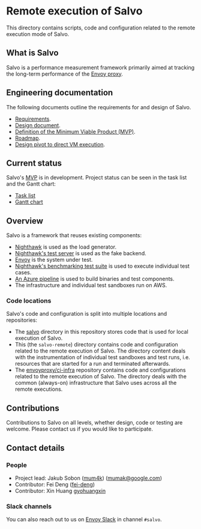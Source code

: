 # Remote execution of Salvo

This directory contains scripts, code and configuration related to the remote
execution mode of Salvo.

## What is Salvo

Salvo is a performance measurement framework primarily aimed at tracking the
long-term performance of the [Envoy proxy](https://www.envoyproxy.io/).

## Engineering documentation

The following documents outline the requirements for and design of Salvo.

- [Requirements](https://docs.google.com/document/d/1mAma-ksRN0OIBInoZKUdjdaIhK2nTQxFnCujq2fKi4E/edit).
- [Design document](https://docs.google.com/document/d/1Qfueli357u4QgOb-7-8RL98N0XnMeu2k6VJDoUwN0A4/edit?resourcekey=0-AyeFMQHHiuajx8JK2w_yfA).
- [Definition of the Minimum Viable Product (MVP)](https://docs.google.com/document/d/15auKcxLfw8iILL7EF4tJ8VrnHce6KiZvd9tzWweT0DY/edit).
- [Roadmap](https://docs.google.com/document/d/1LIWYuEaS4wwbmbaWj7cSsDzda3-o4ia-LN-bnfI94Yc/edit).
- [Design pivot to direct VM execution](https://docs.google.com/document/d/1auXzV-AEXgMzbtdG06XlZ2d9X5l_XadMheA9h51E7yc/edit).

## Current status

Salvo's
[MVP](https://docs.google.com/document/d/15auKcxLfw8iILL7EF4tJ8VrnHce6KiZvd9tzWweT0DY/edit)
is in development. Project status can be seen in the task list and the Gantt chart:

- [Task list](https://app.asana.com/read-only/Salvo-MVP/1203151608185622/c3a265ce3aaf6f108ff846613c1dd8e9/list)
- [Gantt chart](https://app.asana.com/read-only/Salvo-MVP-Gantt/1203151608185622/3630497a685762a972cc33e16803be5c/timeline)

## Overview

Salvo is a framework that reuses existing components:

- [Nighthawk](https://github.com/envoyproxy/nighthawk) is used as the load generator.
- [Nighthawk's test server](https://github.com/envoyproxy/nighthawk/tree/main/source/server) is used as the fake backend.
- [Envoy](https://github.com/envoyproxy/envoy) is the system under test.
- [Nighthawk's benchmarking test suite](https://github.com/envoyproxy/nighthawk/tree/main/benchmarks) is used to execute individual test cases.
- [An Azure pipeline](https://github.com/envoyproxy/envoy-perf/tree/main/salvo-remote/azure-pipelines) is used to build binaries and test components.
- The infrastructure and individual test sandboxes run on AWS.

### Code locations

Salvo's code and configuration is split into multiple locations and repositories:

- The [salvo](../salvo) directory in this repository stores code that is used for local execution of Salvo.
- This (the `salvo-remote`) directory contains code and configuration related to the remote execution of Salvo. The directory content deals with the instrumentation of individual test sandboxes and test runs, i.e. resources that are started for a run and terminated afterwards.
- The [envoyproxy/ci-infra](https://github.com/envoyproxy/ci-infra) repository contains code and configurations related to the remote execution of Salvo. The directory deals with the common (always-on) infrastructure that Salvo uses across all the remote executions.

## Contributions

Contributions to Salvo on all levels, whether design, code or testing are
welcome. Please contact us if you would like to participate.

## Contact details

### People

- Project lead: Jakub Sobon ([mum4k](https://github.com/mum4k)) (mumak@google.com)
- Contributor: Fei Deng ([fei-deng](https://github.com/fei-deng))
- Contributor: Xin Huang [gyohuangxin](https://github.com/gyohuangxin)

### Slack channels

You can also reach out to us on [Envoy Slack](envoyproxy.slack.com) in
channel `#salvo`.

